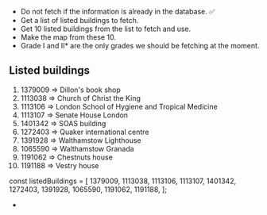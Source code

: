 - Do not fetch if the information is already in the database. ✅
- Get a list of listed buildings to fetch.
- Get 10 listed buildings from the list to fetch and use.
- Make the map from these 10.
- Grade I and II\* are the only grades we should be fetching at the moment.

## Listed buildings

1. 1379009 => Dillon's book shop
1. 1113038 => Church of Christ the King
1. 1113106 => London School of Hygiene and Tropical Medicine
1. 1113107 => Senate House London
1. 1401342 => SOAS building
1. 1272403 => Quaker international centre
1. 1391928 => Walthamstow Lighthouse
1. 1065590 => Walthamstow Granada
1. 1191062 => Chestnuts house
1. 1191188 => Vestry house

const listedBuildings = [
1379009,
1113038,
1113106,
1113107,
1401342,
1272403,
1391928,
1065590,
1191062,
1191188,
];

-
